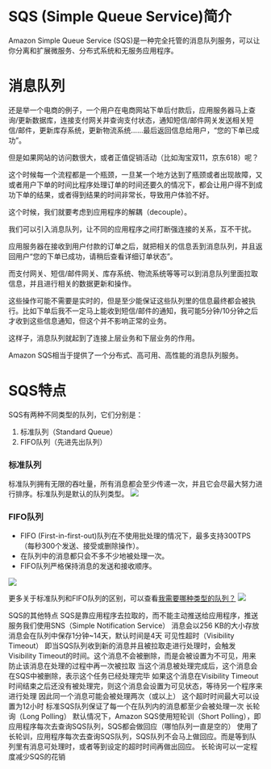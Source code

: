 # SQS (Simple Queue Service)简介
Amazon Simple Queue Service (SQS)是一种完全托管的消息队列服务，可以让你分离和扩展微服务、分布式系统和无服务应用程序。

# 消息队列
还是举一个电商的例子，一个用户在电商网站下单后付款后，应用服务器马上查询/更新数据库，连接支付网关并查询支付状态，通知短信/邮件网关发送相关短信/邮件，更新库存系统，更新物流系统……最后返回信息给用户，“您的下单已成功”。

但是如果网站的访问数很大，或者正值促销活动（比如淘宝双11，京东618）呢？

这个时候每一个流程都是一个瓶颈，一旦某一个地方达到了瓶颈或者出现故障，又或者用户下单的时间比程序处理订单的时间还要久的情况下，都会让用户得不到成功下单的结果，或者得到结果的时间非常长，导致用户体验不好。

这个时候，我们就要考虑到应用程序的解耦（decouple）。

我们可以引入消息队列，让不同的应用程序之间打断强连接的关系，互不干扰。

应用服务器在接收到用户付款的订单之后，就把相关的信息丢到消息队列，并且返回用户“您的下单已成功，请稍后查看详细订单状态”。

而支付网关、短信/邮件网关、库存系统、物流系统等等可以到消息队列里面拉取信息，并且进行相关的数据更新和操作。

这些操作可能不需要是实时的，但是至少能保证这些队列里的信息最终都会被执行。比如下单后我不一定马上能收到短信/邮件的通知，我可能5分钟/10分钟之后才收到这些信息通知，但这个并不影响正常的业务。

这样子，消息队列就起到了连接上层业务和下层业务的作用。

Amazon SQS相当于提供了一个分布式、高可用、高性能的消息队列服务。

# SQS特点
SQS有两种不同类型的队列，它们分别是：

1. 标准队列（Standard Queue）
2. FIFO队列（先进先出队列）
### 标准队列
标准队列拥有无限的吞吐量，所有消息都会至少传递一次，并且它会尽最大努力进行排序。标准队列是默认的队列类型。
![](https://cdnstatic.iteablue.com/iteablue-production-data/wp-content/uploads/2018/08/sqs-what-is-sqs-standard-queue-diagram.png)


### FIFO队列
- FIFO (First-in-first-out)队列在不使用批处理的情况下，最多支持300TPS（每秒300个发送、接受或删除操作）。
- 在队列中的消息都只会不多不少地被处理一次。
- FIFO队列严格保持消息的发送和接收顺序。

![](https://cdnstatic.iteablue.com/iteablue-production-data/wp-content/uploads/2018/08/sqs-what-is-sqs-fifo-queue-diagram.png)


更多关于标准队列和FIFO队列的区别，可以查看[我需要哪种类型的队列？](https://docs.aws.amazon.com/zh_cn/AWSSimpleQueueService/latest/SQSDeveloperGuide/welcome.html#sqs-queue-types)
![](https://i.loli.net/2019/06/19/5d09913ad4b2766995.png)

SQS的其他特点
SQS是靠应用程序去拉取的，而不能主动推送给应用程序，推送服务我们使用SNS（Simple Notification Service）
消息会以256 KB的大小存放
消息会在队列中保存1分钟~14天，默认时间是4天
可见性超时（Visibility Timeout）
即当SQS队列收到新的消息并且被拉取走进行处理时，会触发Visibility Timeout的时间。这个消息不会被删除，而是会被设置为不可见，用来防止该消息在处理的过程中再一次被拉取
当这个消息被处理完成后，这个消息会在SQS中被删除，表示这个任务已经处理完毕
如果这个消息在Visibility Timeout时间结束之后还没有被处理完，则这个消息会设置为可见状态，等待另一个程序来进行处理
因此同一个消息可能会被处理两次（或以上）
这个超时时间最大可以设置为12小时
标准SQS队列保证了每一个在队列内的消息都至少会被处理一次
长轮询（Long Polling）
默认情况下，Amazon SQS使用短轮训（Short Polling），即应用程序每次去查询SQS队列，SQS都会做回应（哪怕队列一直是空的）
使用了长轮训，应用程序每次去查询SQS队列，SQS队列不会马上做回应。而是等到队列里有消息可处理时，或者等到设定的超时时间再做出回应。
长轮询可以一定程度减少SQS的花销
